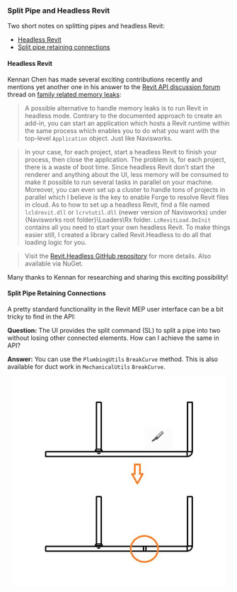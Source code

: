 <head>
<meta http-equiv="Content-Type" content="text/html; charset=utf-8">
<link rel="stylesheet" type="text/css" href="bc.css">
<script src="https://cdn.rawgit.com/google/code-prettify/master/loader/run_prettify.js" type="text/javascript"></script>
<script async src="https://platform.twitter.com/widgets.js" charset="utf-8"></script>
</head>

<!---


twitter:

Two short notes on splitting pipes retaining connections and headless Revit, launching it with no user interface with the #RevitAPI #DynamoBim @AutodeskForge @AutodeskRevit #bim #ForgeDevCon 

Two short notes on splitting pipes retaining connections and headless Revit, launching it with no user interface...

&ndash; 
...

linkedin:

#bim #DynamoBim #ForgeDevCon #Revit #API #IFC #SDK #AI #VisualStudio #Autodesk #AEC #adsk

the [Revit API discussion forum](http://forums.autodesk.com/t5/revit-api-forum/bd-p/160) thread

<center>
<img src="img/" alt="" title="" width="100"/>
<p style="font-size: 80%; font-style:italic"></p>
</center>

-->

### Split Pipe and Headless Revit

Two short notes on splitting pipes and headless Revit:

- [Headless Revit](#2)
- [Split pipe retaining connections](#3)

#### <a name="2"></a> Headless Revit

Kennan Chen has made several exciting contributions recently and mentions yet another one in his answer to
the [Revit API discussion forum](http://forums.autodesk.com/t5/revit-api-forum/bd-p/160) thread
on [family related memory leaks](https://forums.autodesk.com/t5/revit-api-forum/family-related-memory-leaks/m-p/8738515):

> A possible alternative to handle memory leaks is to run Revit in headless mode.
Contrary to the documented approach to create an add-in, you can start an application which hosts a Revit runtime within the same process which enables you to do what you want with the top-level `Application` object.
Just like Navisworks.

> In your case, for each project, start a headless Revit to finish your process, then close the application.
The problem is, for each project, there is a waste of boot time.
Since headless Revit don't start the renderer and anything about the UI, less memory will be consumed to make it possible to run several tasks in parallel on your machine.
Moreover, you can even set up a cluster to handle tons of projects in parallel which I believe is the key to enable Forge to resolve Revit files in cloud.
As to how to set up a headless Revit, find a file named `lcldrevit.dll` or `lcrvtutil.dll` (newer version of Navisworks) under {Navisworks root folder}\Loaders\Rx folder.
`LcRevitLoad.DoInit` contains all you need to start your own headless Revit.
To make things easier still, I created a library called Revit.Headless to do all that loading logic for you.

> Visit the [Revit.Headless GitHub repository](https://github.com/KennanChan/Revit.Headless) for more details.
Also available via NuGet.

Many thanks to Kennan for researching and sharing this exciting possibility!

#### <a name="3"></a> Split Pipe Retaining Connections

A pretty standard functionality in the Revit MEP user interface can be a bit tricky to find in the API:

**Question:** The UI provides the split command (SL) to split a pipe into two without losing other connected elements.
How can I achieve the same in API?

**Answer:** You can use the `PlumbingUtils` `BreakCurve` method.
This is also available for duct work in `MechanicalUtils` `BreakCurve`.

<center>
<img src="img/split_pipe_retaining_connections.jpg" alt="Split pipe retaining connections" title="Split pipe retaining connections" width="481"/>
</center>


